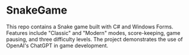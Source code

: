 # SnakeGame
This repo contains a Snake game built with C# and Windows Forms. Features include "Classic" and "Modern" modes, score-keeping, game pausing, and three difficulty levels. The project demonstrates the use of OpenAI's ChatGPT in game development.
